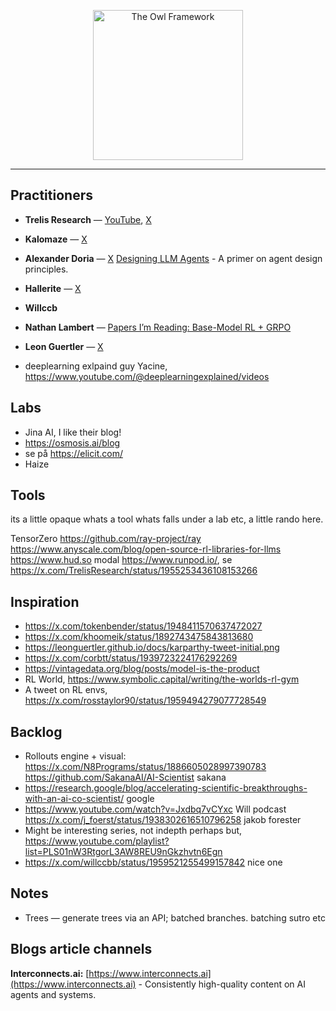 <p align="center">
  <img src="https://cdn.prod.website-files.com/5ec80a7889378b357778c2fd/5ec80a7889378bc49778c7b6_Turner%20-%20The%20Nightwatcher.jpg" alt="The Owl Framework" width="240" />
</p>

---

## Practitioners

- **Trelis Research** — [YouTube](https://www.youtube.com/@TrelisResearch), [X](https://x.com/TrelisResearch)
- **Kalomaze** — [X](https://x.com/kalomaze)
- **Alexander Doria** — [X](https://x.com/Dorialexander)
  [Designing LLM Agents](https://vintagedata.org/blog/posts/designing-llm-agents) - A primer on agent design principles.

- **Hallerite** — [X](https://x.com/hallerite)
- **Willccb**
- **Nathan Lambert** — [Papers I’m Reading: Base-Model RL + GRPO](https://www.interconnects.ai/p/papers-im-reading-base-model-rl-grpo)
- **Leon Guertler** — [X](https://x.com/LeonGuertler)
- deeplearning exlpaind guy Yacine, https://www.youtube.com/@deeplearningexplained/videos

## Labs

- Jina AI, I like their blog!
- https://osmosis.ai/blog
- se på https://elicit.com/
- Haize

## Tools

its a little opaque whats a tool whats falls under a lab etc, a little rando here.

TensorZero
https://github.com/ray-project/ray
https://www.anyscale.com/blog/open-source-rl-libraries-for-llms
https://www.hud.so
modal
https://www.runpod.io/, se https://x.com/TrelisResearch/status/1955253436108153266

## Inspiration

- https://x.com/tokenbender/status/1948411570637472027
- https://x.com/khoomeik/status/1892743475843813680
- https://leonguertler.github.io/docs/karparthy-tweet-initial.png
- https://x.com/corbtt/status/1939723224176292269
- https://vintagedata.org/blog/posts/model-is-the-product
- RL World, https://www.symbolic.capital/writing/the-worlds-rl-gym
- A tweet on RL envs, https://x.com/rosstaylor90/status/1959494279077728549

## Backlog

- Rollouts engine + visual: https://x.com/N8Programs/status/1886605028997390783
  https://github.com/SakanaAI/AI-Scientist sakana
- https://research.google/blog/accelerating-scientific-breakthroughs-with-an-ai-co-scientist/ google
- https://www.youtube.com/watch?v=Jxdbq7vCYxc Will podcast
  https://x.com/j_foerst/status/1938302616510796258 jakob forester
- Might be interesting series, not indepth perhaps but, https://www.youtube.com/playlist?list=PLS01nW3RtgorL3AW8REU9nGkzhvtn6Egn
- https://x.com/willccbb/status/1959521255499157842 nice one

## Notes

- Trees — generate trees via an API; batched branches. batching sutro etc

## Blogs article channels

**Interconnects.ai:** [https://www.interconnects.ai](https://www.interconnects.ai) - Consistently high-quality content on AI agents and systems.
